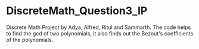 # DiscreteMath_Question3_IP
Discrete Math Project by Adya, Alfred, Ritul and Sammarth.
The code helps to find the gcd of two polynomials, it also finds out the Bezout's coefficients of the polynomials.
